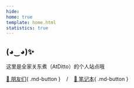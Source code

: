 ```yaml
---
hide:
home: true
template: home.html
statistics: true
---
```

## (◕‿◕)✨

这里是全家关东煮（AtDitto）的个人站点哦

[👭 朋友们](links.md){ .md-button } &nbsp;&nbsp;&nbsp;/&nbsp;&nbsp;&nbsp;
[📖 笔记本](note/index.md){ .md-button }
